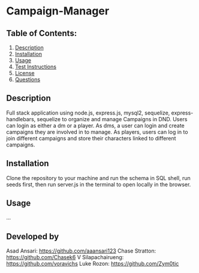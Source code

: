 # Campaign-Manager 


  ## Table of Contents:
  1. [Description](#description)
  2. [Installation](#installation)
  3. [Usage](#usage)
  4. [Test Instructions](#testInstructions)
  5. [License](#license)
  6. [Questions](#questions)
  ## Description 

  Full stack application using node.js, express.js, mysql2, sequelize, express-handlebars, sequelize to organize and manage Campaigns in DND. Users can login as either a dm or a player. As dms, a user can login and create campaigns they are involved in to manage. As players, users can log in to join different campaigns and store their characters linked to different campaigns.


  ## Installation 

  Clone the repository to your machine and run the schema in SQL shell, run seeds first, then run server.js in the terminal to open locally in the browser.


  ## Usage 

  ... 

 ## Developed by

 Asad Ansari: https://github.com/aaansari123
 Chase Stratton: https://github.com/Chasek6
 V Silapachairueng: https://github.com/voravichs
 Luke Rozon: https://github.com/Zym0tic



